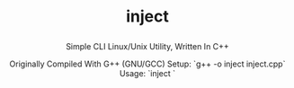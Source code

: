 # <p align="center"> inject
<p align="center"> Simple CLI Linux/Unix Utility, Written In C++ 
<p align="center"> Originally Compiled With G++ (GNU/GCC) 
Setup:
`g++ -o inject inject.cpp`
Usage:
`inject <File> <Line Number> <Content,...>`
